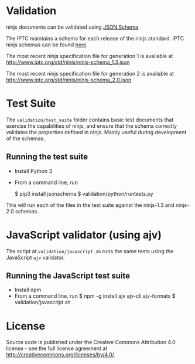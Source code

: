# Validation

ninjs documents can be validated using [JSON Schema](http://json-schema.org).

The IPTC maintains a schema for each release of the ninjs standard. IPTC ninjs
schemas can be found [here](http://www.iptc.org/std/ninjs/).

The most recent ninjs specification file for generation 1 is available at
http://www.iptc.org/std/ninjs/ninjs-schema_1.3.json

The most recent ninjs specification file for generation 2 is available at
http://www.iptc.org/std/ninjs/ninjs-schema_2.0.json


# Test Suite

The `validation/test_suite` folder contains basic test documents that exercise
the capabilities of ninjs, and ensure that the schema correctly validates the
properties defined in ninjs. Mainly useful during development of the schemas.

## Running the test suite

* Install Python 3
* From a command line, run

    $ pip3 install jsonschema
    $ validation/python/runtests.py

This will run each of the files in the test suite against the ninjs-1.3 and
ninjs-2.0 schemas.

# JavaScript validator (using ajv)

The script at `validation/javascript.sh` runs the same tests using the
JavaScript `ajv` validator.

## Running the JavaScript test suite

* Install npm
* From a command line, run
    $ npm -g install ajv ajv-cli ajv-formats
    $ validation/javascript.sh

# License

Source code is published under the Creative Commons Attribution 4.0 license -
see the full license agreement at http://creativecommons.org/licenses/by/4.0/.
